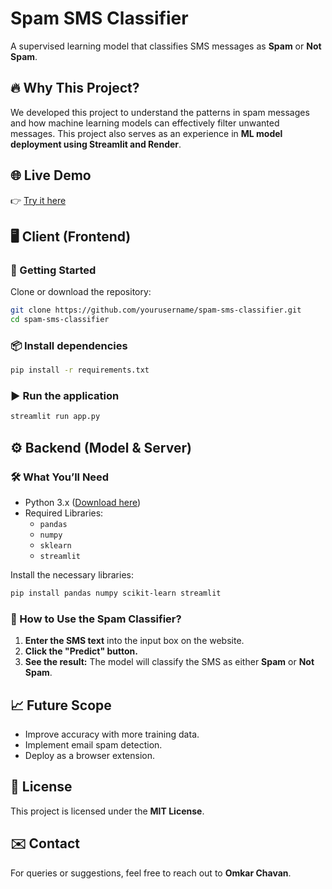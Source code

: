 # Spam SMS Classifier  

A supervised learning model that classifies SMS messages as **Spam** or **Not Spam**.

## 🔥 Why This Project?  
We developed this project to understand the patterns in spam messages and how machine learning models can effectively filter unwanted messages. This project also serves as an experience in **ML model deployment using Streamlit and Render**.

## 🌐 Live Demo  
👉 [Try it here](https://spam-sms-classifier-omkxn.onrender.com/)  

## 🖥️ Client (Frontend)  

### 🚀 Getting Started  
Clone or download the repository:  

```bash
git clone https://github.com/yourusername/spam-sms-classifier.git  
cd spam-sms-classifier
```

### 📦 Install dependencies  
```bash
pip install -r requirements.txt
```

### ▶️ Run the application  
```bash
streamlit run app.py
```

## ⚙️ Backend (Model & Server)  

### 🛠️ What You’ll Need  
- Python 3.x ([Download here](https://www.python.org/downloads/))  
- Required Libraries:  
  - `pandas`  
  - `numpy`  
  - `sklearn`  
  - `streamlit`  

Install the necessary libraries:  
```bash
pip install pandas numpy scikit-learn streamlit
```

### 🏈 How to Use the Spam Classifier?  
1. **Enter the SMS text** into the input box on the website.  
2. **Click the "Predict" button.**  
3. **See the result:** The model will classify the SMS as either **Spam** or **Not Spam**.

## 📈 Future Scope  
- Improve accuracy with more training data.  
- Implement email spam detection.  
- Deploy as a browser extension.  

## 💚 License  
This project is licensed under the **MIT License**.

## ✉️ Contact  
For queries or suggestions, feel free to reach out to **Omkar Chavan**.
